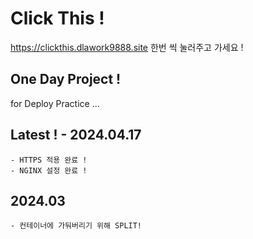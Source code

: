 # Click This !
https://clickthis.dlawork9888.site
한번 씩 눌러주고 가세요 !

## One Day Project ! 
for Deploy Practice ...

## Latest ! - 2024.04.17
```
- HTTPS 적용 완료 !
- NGINX 설정 완료 !
```

## 2024.03
```
- 컨테이너에 가둬버리기 위해 SPLIT!
```
